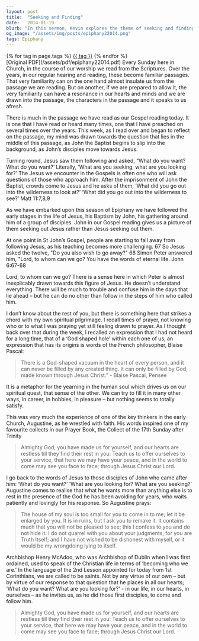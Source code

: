 ```yaml
---
layout: post
title:  "Seeking and Finding"
date:   2014-01-19
blurb: "In this sermon, Kevin explores the theme of seeking and finding in our spiritual journey. He discusses the resonance of familiar scripture passages and the questions Jesus asks of those who approach him. Drawing on the words of philosophers and theologians, he reflects on the human yearning for God and the restlessness of the heart until it finds rest in God."
og_image: "/assets/img/posts/epiphany22014.png"
tags: Epiphany
---    
```

<div class="tag-pills">
    {% for tag in page.tags %}
    <a href="{{ site.baseurl }}/tag/{{ tag | slugify }}" class="tag-pill">{{ tag }}</a>
    {% endfor %}
</div>
[Original PDF](/assets/pdf/epiphany22014.pdf)
Every Sunday here in Church, in the course of our worship we read from the Scriptures. Over the years, in our regular hearing and reading, these become familiar passages. That very familiarity can on the one hand almost insulate us from the passage we are reading. But on another, if we are prepared to allow it, the very familiarity can have a resonance in our hearts and minds and we are drawn into the passage, the characters in the passage and it speaks to us afresh.

There is much in the passage we have read as our Gospel reading today. It is one that I have read or heard many times, one that I have preached on several times over the years. This week, as I read over and began to reflect on the passage, my mind was drawn towards the question that lies in the middle of this passage, as John the Baptist begins to slip into the background, as John’s disciples move towards Jesus.

Turning round, Jesus saw them following and asked, “What do you want? What do you want?’ Literally, ‘What are you seeking, what are you looking for?’ The Jesus we encounter in the Gospels is often one who will ask questions of those who approach him. After the imprisonment of John the Baptist, crowds come to Jesus and he asks of them, ‘What did you go out into the wilderness to look at?’ ‘What did you go out into the wilderness to see?’ Matt 11:7,8,9

As we have embarked upon this season of Epiphany we have followed the early stages in the life of Jesus, his Baptism by John, his gathering around him of a group of disciples. John in our Gospel reading gives us a picture of them seeking out Jesus rather than Jesus seeking out them.

At one point in St John’s Gospel, people are starting to fall away from following Jesus, as his teaching becomes more challenging. 67 So Jesus asked the twelve, "Do you also wish to go away?" 68 Simon Peter answered him, "Lord, to whom can we go? You have the words of eternal life. John 6:67-68

Lord, to whom can we go? There is a sense here in which Peter is almost inexplicably drawn towards this figure of Jesus. He doesn’t understand everything. There will be much to trouble and confuse him in the days that lie ahead – but he can do no other than follow in the steps of him who called him.

I don’t know about the rest of you, but there is something here that strikes a chord with my own spiritual pilgrimage. I recall times of prayer, not knowing who or to what I was praying yet still feeling drawn to prayer. As I thought back over that during the week, I recalled an expression that I had not heard for a long time, that of a ‘God shaped hole’ within each one of us, an expression that has its origins is words of the French philosopher, Blaise Pascal:

> There is a God-shaped vacuum in the heart of every person, and it can never be filled by any created thing. It can only be filled by God, made known through Jesus Christ.” - Blaise Pascal, Pensee

It is a metaphor for the yearning in the human soul which drives us on our spiritual quest, that sense of the other. We can try to fill it in many other ways, in career, in hobbies, in pleasure – but nothing seems to totally satisfy.

This was very much the experience of one of the key thinkers in the early Church, Augustine, as he wrestled with faith. His words inspired one of my favourite collects in our Prayer Book, the Collect of the 17th Sunday after Trinity

> Almighty God,
> you have made us for yourself,
> and our hearts are restless till they find their rest in you:
> Teach us to offer ourselves to your service,
> that here we may have your peace,
> and in the world to come may see you face to face;
> through Jesus Christ our Lord.

I go back to the words of Jesus to those disciples of John who came after him: ‘What do you want?’ ‘What are you looking for? What are you seeking?’ Augustine comes to realise that what he wants more than anything else is to rest in the presence of the God he has been avoiding for years, who waits patiently and lovingly for his response. So Augustine prays:

> The house of my soul is too small for you to come in to me; let it be enlarged by you. It is in ruins, but I ask you to remake it. It contains much that you will not be pleased to see; this I confess to you and do not hide it.
> I do not quarrel with you about your judgments, for you are Truth Itself; and I have not wished to be dishonest with myself, or it would be my wrongdoing lying to itself.

Archbishop Henry McAdoo, who was Archbishop of Dublin when I was first ordained, used to speak of the Christian life in terms of ‘becoming who we are.’ In the language of the 2nd Lesson appointed for today from 1st Corinthians, we are called to be saints. Not by any virtue of our own – but by virtue of our response to that question that he places in all our hearts; ‘What do you want? What are you looking for?’ - in our life, in our hearts, in ourselves – as he invites us, as he did those first disciples, to come and follow him.

> Almighty God,
> you have made us for yourself,
> and our hearts are restless till they find their rest in you:
> Teach us to offer ourselves to your service,
> that here we may have your peace,
> and in the world to come may see you face to face;
> through Jesus Christ our Lord.
